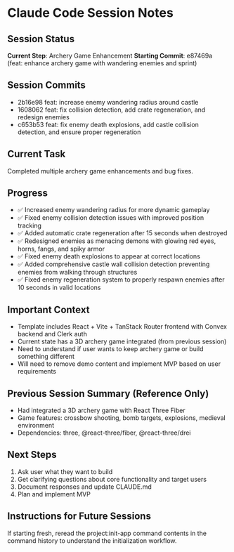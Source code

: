 # Claude Code Session Notes

## Session Status
**Current Step**: Archery Game Enhancement
**Starting Commit**: e87469a (feat: enhance archery game with wandering enemies and sprint)

## Session Commits
- 2b16e98 feat: increase enemy wandering radius around castle
- 1608062 feat: fix collision detection, add crate regeneration, and redesign enemies
- c653b53 feat: fix enemy death explosions, add castle collision detection, and ensure proper regeneration

## Current Task
Completed multiple archery game enhancements and bug fixes.

## Progress
- ✅ Increased enemy wandering radius for more dynamic gameplay
- ✅ Fixed enemy collision detection issues with improved position tracking
- ✅ Added automatic crate regeneration after 15 seconds when destroyed
- ✅ Redesigned enemies as menacing demons with glowing red eyes, horns, fangs, and spiky armor
- ✅ Fixed enemy death explosions to appear at correct locations
- ✅ Added comprehensive castle wall collision detection preventing enemies from walking through structures
- ✅ Fixed enemy regeneration system to properly respawn enemies after 10 seconds in valid locations

## Important Context
- Template includes React + Vite + TanStack Router frontend with Convex backend and Clerk auth
- Current state has a 3D archery game integrated (from previous session)
- Need to understand if user wants to keep archery game or build something different
- Will need to remove demo content and implement MVP based on user requirements

## Previous Session Summary (Reference Only)
- Had integrated a 3D archery game with React Three Fiber
- Game features: crossbow shooting, bomb targets, explosions, medieval environment
- Dependencies: three, @react-three/fiber, @react-three/drei

## Next Steps
1. Ask user what they want to build
2. Get clarifying questions about core functionality and target users
3. Document responses and update CLAUDE.md
4. Plan and implement MVP

## Instructions for Future Sessions
If starting fresh, reread the project:init-app command contents in the command history to understand the initialization workflow.